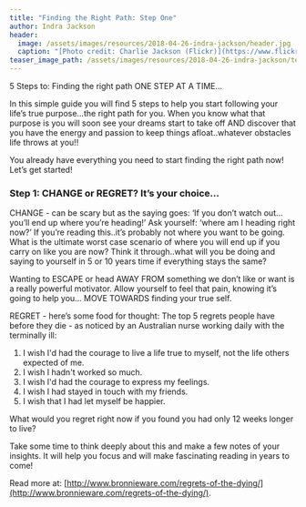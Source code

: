 ```yaml
---
title: "Finding the Right Path: Step One"
author: Indra Jackson
header:
  image: /assets/images/resources/2018-04-26-indra-jackson/header.jpg
  caption: "[Photo credit: Charlie Jackson (Flickr)](https://www.flickr.com/photos/chaz_pics)"
teaser_image_path: /assets/images/resources/2018-04-26-indra-jackson/teaser.jpg
---
```


5 Steps to:	Finding the right path
ONE STEP AT A TIME…

In this simple guide you will find 5 steps to help you start following your life’s true purpose…the right path for you. When you know what that purpose is you will soon see your dreams start to take off AND discover that you have the energy and passion to keep things afloat..whatever obstacles life throws at you!!

You already have everything you need to start finding the right path now! Let’s get started!

### Step 1: CHANGE or REGRET? It’s your choice…

CHANGE -  can be scary but as the saying goes:
‘If you don’t watch out… you’ll end up where you’re heading!’
Ask yourself: ‘where am I heading right now?’ If you’re reading this..it’s probably not where you want to be going. What is the ultimate worst case scenario of where you will end up if you carry on like you are now? Think it through..what will you be doing and saying to yourself in 5 or 10 years time if everything stays the same?

Wanting to ESCAPE or head AWAY FROM something we don’t like or want is a really powerful motivator. Allow yourself to feel that pain, knowing it’s going to help you… MOVE TOWARDS finding your true self.

REGRET - here’s some food for thought:
The top 5 regrets people have before they die - as noticed by an Australian nurse working daily with the terminally ill:

1.	I wish I'd had the courage to live a life true to myself, not the life others 	expected of me.
2.	I wish I hadn't worked so much.
3.	I wish I'd had the courage to express my feelings.
4.	I wish I had stayed in touch with my friends.
5.	I wish that I had let myself be happier.

What would you regret right now if you found you had only 12 weeks longer to live?

Take some time to think deeply about this and make a few notes of your insights. It will help you focus and will make fascinating reading in years to come!

Read more at:  [http://www.bronnieware.com/regrets-of-the-dying/](http://www.bronnieware.com/regrets-of-the-dying/).
